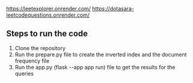 https://leetexplorer.onrender.com/
https://dotasara-leetcodequestions.onrender.com/

## Steps to run the code
1. Clone the repository
2. Run the prepare.py file to create the inverted index and the document frequency file
3. Run the app.py (flask --app app run) file to get the results for the queries
